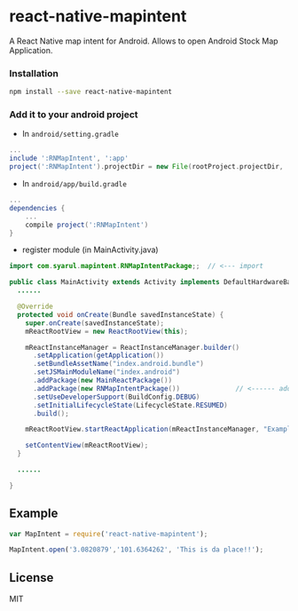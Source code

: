# react-native-mapintent

A React Native map intent for Android. Allows to open Android Stock Map Application.

### Installation

```bash
npm install --save react-native-mapintent
```

### Add it to your android project

* In `android/setting.gradle`

```gradle
...
include ':RNMapIntent', ':app'
project(':RNMapIntent').projectDir = new File(rootProject.projectDir, '../node_modules/react-native-mapintent')
```

* In `android/app/build.gradle`

```gradle
...
dependencies {
    ...
    compile project(':RNMapIntent')
}
```

* register module (in MainActivity.java)

```java
import com.syarul.mapintent.RNMapIntentPackage;;  // <--- import

public class MainActivity extends Activity implements DefaultHardwareBackBtnHandler {
  ......

  @Override
  protected void onCreate(Bundle savedInstanceState) {
    super.onCreate(savedInstanceState);
    mReactRootView = new ReactRootView(this);

    mReactInstanceManager = ReactInstanceManager.builder()
      .setApplication(getApplication())
      .setBundleAssetName("index.android.bundle")
      .setJSMainModuleName("index.android")
      .addPackage(new MainReactPackage())
      .addPackage(new RNMapIntentPackage())              // <------ add here
      .setUseDeveloperSupport(BuildConfig.DEBUG)
      .setInitialLifecycleState(LifecycleState.RESUMED)
      .build();

    mReactRootView.startReactApplication(mReactInstanceManager, "ExampleRN", null);

    setContentView(mReactRootView);
  }

  ......

}
```

## Example
```javascript
var MapIntent = require('react-native-mapintent');

MapIntent.open('3.0820879','101.6364262', 'This is da place!!');
```
## License

MIT
